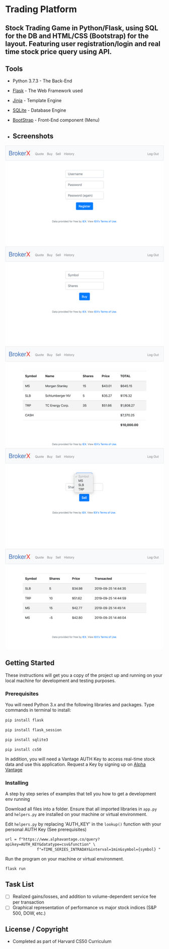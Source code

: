 # Trading Platform

## Stock Trading Game in Python/Flask, using SQL for the DB and HTML/CSS (Bootstrap) for the layout. Featuring user registration/login and real time stock price query using API.

## Tools 

* Python 3.7.3 - The Back-End
* [Flask](http://flask.palletsprojects.com/en/1.1.x/) - The Web Framework used
* [Jinja](https://www.palletsprojects.com/p/jinja/) - Template Engine
* [SQLite](https://www.sqlite.org/index.html) - Database Engine
* [BootStrap](https://getbootstrap.com/) - Front-End component (Menu)

* ## Screenshots

![Register](https://github.com/karimbounekhla/brokerX/blob/master/screenshots/1register.png)
![Buy](https://github.com/karimbounekhla/brokerX/blob/master/screenshots/6buy.png)
![Main](https://github.com/karimbounekhla/brokerX/blob/master/screenshots/9main.png)
![Sell](https://github.com/karimbounekhla/brokerX/blob/master/screenshots/8sell.png)
![History](https://github.com/karimbounekhla/brokerX/blob/master/screenshots/7history.png)

## Getting Started

These instructions will get you a copy of the project up and running on your local machine for development and testing purposes. 

### Prerequisites

You will need Python 3.x and the following libraries and packages. Type commands in terminal to install:

`pip install flask`

`pip install flask_session`

`pip install sqlite3`

`pip install cs50`

In addition, you will need a Vantage AUTH Key to access real-time stock data and use this application. 
Request a Key by signing up on [Alpha Vantage](https://www.alphavantage.co/)

### Installing

A step by step series of examples that tell you how to get a development env running

Download all files into a folder. Ensure that all imported libraries in `app.py` and `helpers.py` are 
installed on your machine or virtual environment.

Edit `helpers.py` by replacing 'AUTH_KEY' in the `lookup()` function with your personal AUTH Key (See prerequisites)

```
url = f"https://www.alphavantage.co/query?apikey=AUTH_KEY&datatype=csv&function" \
              f"=TIME_SERIES_INTRADAY&interval=1min&symbol={symbol} "
```

Run the program on your machine or virtual environment.

```
flask run
```

## Task List

- [ ] Realized gains/losses, and addition to volume-dependent service fee per transaction
- [ ] Graphical representation of performance vs major stock indices (S&P 500, DOW, etc.)

## License / Copyright

* Completed as part of Harvard CS50 Curriculum
